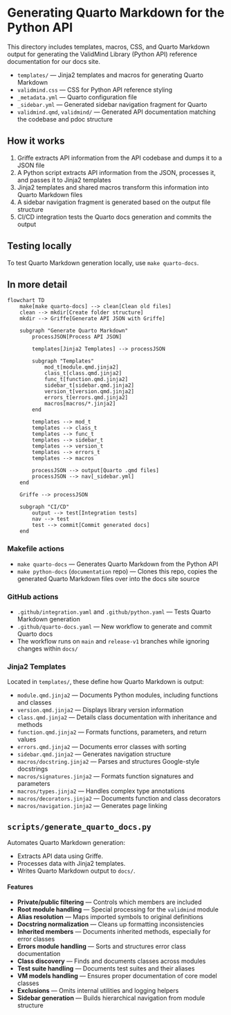 # Generating Quarto Markdown for the Python API

This directory includes templates, macros, CSS, and Quarto Markdown output for generating the ValidMind Library (Python API) reference documentation for our docs site.

- `templates/` — Jinja2 templates and macros for generating Quarto Markdown
- `validmind.css` — CSS for Python API reference styling
- `_metadata.yml` — Quarto configuration file
- `_sidebar.yml` — Generated sidebar navigation fragment for Quarto
- `validmind.qmd`, `validmind/` — Generated API documentation matching the codebase and pdoc structure

## How it works

1. Griffe extracts API information from the API codebase and dumps it to a JSON file 
2. A Python script extracts API information from the JSON, processes it, and passes it to Jinja2 templates
3. Jinja2 templates and shared macros transform this information into Quarto Markdown files
4. A sidebar navigation fragment is generated based on the output file structure
5. CI/CD integration tests the Quarto docs generation and commits the output

## Testing locally

To test Quarto Markdown generation locally, use `make quarto-docs`.

## In more detail

```mermaid
flowchart TD
    make[make quarto-docs] --> clean[Clean old files]
    clean --> mkdir[Create folder structure]
    mkdir --> Griffe[Generate API JSON with Griffe]
    
    subgraph "Generate Quarto Markdown"
        processJSON[Process API JSON]
        
        templates[Jinja2 Templates] --> processJSON
        
        subgraph "Templates"
            mod_t[module.qmd.jinja2]
            class_t[class.qmd.jinja2]
            func_t[function.qmd.jinja2]
            sidebar_t[sidebar.qmd.jinja2]
            version_t[version.qmd.jinja2]
            errors_t[errors.qmd.jinja2]
            macros[macros/*.jinja2]
        end
        
        templates --> mod_t
        templates --> class_t
        templates --> func_t
        templates --> sidebar_t
        templates --> version_t
        templates --> errors_t
        templates --> macros
        
        processJSON --> output[Quarto .qmd files]
        processJSON --> nav[_sidebar.yml]
    end
    
    Griffe --> processJSON
    
    subgraph "CI/CD"
        output --> test[Integration tests]
        nav --> test
        test --> commit[Commit generated docs]
    end
```

### Makefile actions

- `make quarto-docs` — Generates Quarto Markdown from the Python API
- `make python-docs` (`documentation` repo) — Clones this repo, copies the generated Quarto Markdown files over into the docs site source

### GitHub actions

- `.github/integration.yaml` and `.github/python.yaml` — Tests Quarto Markdown generation
- `.github/quarto-docs.yaml` — New workflow to generate and commit Quarto docs
- The workflow runs on `main` and `release-v1` branches while ignoring changes within `docs/`

### Jinja2 Templates

Located in `templates/`, these define how Quarto Markdown is output:

- `module.qmd.jinja2` — Documents Python modules, including functions and classes
- `version.qmd.jinja2` — Displays library version information
- `class.qmd.jinja2` — Details class documentation with inheritance and methods
- `function.qmd.jinja2` — Formats functions, parameters, and return values
- `errors.qmd.jinja2` — Documents error classes with sorting
- `sidebar.qmd.jinja2` — Generates navigation structure
- `macros/docstring.jinja2` — Parses and structures Google-style docstrings
- `macros/signatures.jinja2` — Formats function signatures and parameters
- `macros/types.jinja2` — Handles complex type annotations
- `macros/decorators.jinja2` — Documents function and class decorators
- `macros/navigation.jinja2` — Generates page linking

## `scripts/generate_quarto_docs.py`

Automates Quarto Markdown generation:

- Extracts API data using Griffe.
- Processes data with Jinja2 templates.
- Writes Quarto Markdown output to `docs/`.

#### Features

- **Private/public filtering** — Controls which members are included
- **Root module handling** — Special processing for the `validmind` module
- **Alias resolution** — Maps imported symbols to original definitions
- **Docstring normalization** — Cleans up formatting inconsistencies
- **Inherited members** — Documents inherited methods, especially for error classes
- **Errors module handling** — Sorts and structures error class documentation
- **Class discovery** — Finds and documents classes across modules
- **Test suite handling** — Documents test suites and their aliases
- **VM models handling** — Ensures proper documentation of core model classes
- **Exclusions** — Omits internal utilities and logging helpers
- **Sidebar generation** — Builds hierarchical navigation from module structure
